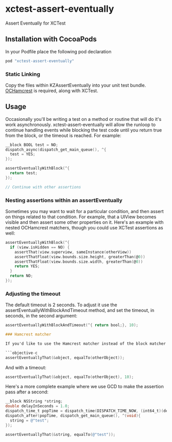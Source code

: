 xctest-assert-eventually
========================

Assert Eventually for XCTest

## Installation with CocoaPods

In your Podfile place the following pod declaration

```ruby
pod "xctest-assert-eventually"
```

### Static Linking

Copy the files within KZAssertEventually into your unit test bundle. [OCHamcrest](https://github.com/hamcrest/OCHamcrest) is required, along with XCTest.

## Usage

Occasionally you'll be writing a test on a method or routine that will do it's work asynchronously. xctest-assert-eventually will allow the runloop to
continue handling events while blocking the test code until you return true from the block, or the timeout is reached. For example:

```objective-c
__block BOOL test = NO;
dispatch_async(dispatch_get_main_queue(), ^{
  test = YES;
});

assertEventuallyWithBlock(^{
  return test;
});

// Continue with other assertions
```

### Nesting assertions within an assertEventually

Sometimes you may want to wait for a particular condition, and then assert on things related to that condition. For example, that a UIView becomes visible
and then assert some other properties on it. Here's an example with nested OCHamcrest matchers, though you could use XCTest assertions as well:

```objective-c
assertEventuallyWithBlock(^{
  if (view.isHidden == NO) {
    assertThat(view.superview, sameInstance(otherView))
    assertThatFloat(view.bounds.size.height, greaterThan(@0))
    assertThatFloat(view.bounds.size.width, greaterThan(@0))
    return YES;
  }
  return NO;
});
```

### Adjusting the timeout

The default timeout is 2 seconds. To adjust it use the assertEventuallyWithBlockAndTimeout method, and set the timeout, in seconds, in the second argument:

```objective-c
assertEventuallyWithBlockAndTimeout(^{ return bool;}, 10);

### Hamcrest matcher

If you'd like to use the Hamcrest matcher instead of the block matcher the syntax is:

```objective-c
assertEventuallyThat(&object, equalTo(otherObject));
```

And with a timeout:

```objective-c
assertEventuallyThat(&object, equalTo(otherObject), 10);
```

Here's a more complete example where we use GCD to make the assertion pass after a second:
```objective-c
__block NSString *string;
double delayInSeconds = 1.0;
dispatch_time_t popTime = dispatch_time(DISPATCH_TIME_NOW, (int64_t)(delayInSeconds * NSEC_PER_SEC));
dispatch_after(popTime, dispatch_get_main_queue(), ^(void){
  string = @"test";
});

assertEventuallyThat(&string, equalTo(@"test"));
```